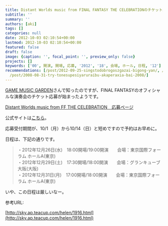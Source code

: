 ```yaml
---
title: Distant Worlds music from FINAL FANTASY THE CELEBRATIONのチケット応募開始！
subtitle: ''
summary: ''
authors: [aki]
tags: []
categories: null
date: 2012-10-03 02:10:54+00:00
lastmod: 2012-10-03 02:10:54+00:00
featured: false
draft: false
image: {caption: '', focal_point: '', preview_only: false}
projects: []
keywords: ['00', 開演, 開場, 応募, '2012', '18', 会場, ホール, 日程, '12']
recommendations: [/post/2012-09-25-singstodobrogoszgazai-bigong-yan/, /post/2011-02-08-take6ga2011-slash-05-slash-3031nilai-ri-gong-yan/,
  /post/2008-08-31-try-tonesupesiyaruraibu-akaperaxia-bai-2008/]
---
```

[GAME MUSIC GARDEN](http://sky.ap.teacup.com/helen/1916.html)さんで知ったのですが、FINAL FANTASYのオフィシャルな演奏会のチケット応募が始まったようです。

[Distant Worlds music from FF THE CELEBRATION　応募ページ](http://store.jp.square-enix.com/special/ffdwcelebration)

公式サイトは[こちら](http://www.square-enix.co.jp/music/sem/page/distant_worlds/ffdw_celebration/)。

応募受付期間が、10/1（月）から10/14（日）と短めですので予約はお早めに。

日程は、下記の通りです。

> ・2012年12月26日(水)　18:00開場/19:00開演　　会場：東京国際フォーラム ホールA(東京)  
> ・2012年12月29日(土)　17:30開場/18:00開演　　会場：グランキューブ大阪(大阪)  
> ・2012年12月31日(月)　17:00開場/18:00開演　　会場：東京国際フォーラム ホールA(東京)

いや、この日程は厳しいなー。

参考URL:

[http://sky.ap.teacup.com/helen/1916.html](http://sky.ap.teacup.com/helen/1916.html)


